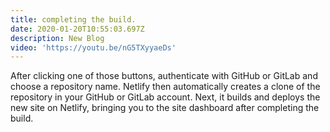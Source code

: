 ```yaml
---
title: completing the build.
date: 2020-01-20T10:55:03.697Z
description: New Blog
video: 'https://youtu.be/nG5TXyyaeDs'
---
```

After clicking one of those buttons, authenticate with GitHub or GitLab and choose a repository name. Netlify then automatically creates a clone of the repository in your GitHub or GitLab account. Next, it builds and deploys the new site on Netlify, bringing you to the site dashboard after completing the build.
